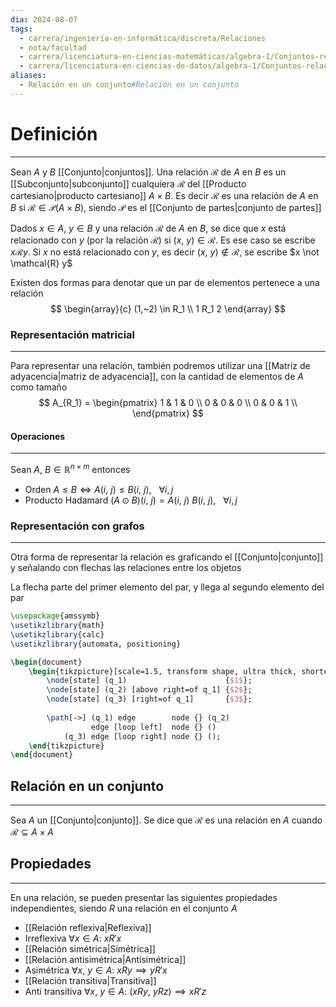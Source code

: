 ```yaml
---
dia: 2024-08-07
tags:
  - carrera/ingeniería-en-informática/discreta/Relaciones
  - nota/facultad
  - carrera/licenciatura-en-ciencias-matemáticas/algebra-1/Conjuntos-relaciones-y-funciones
  - carrera/licenciatura-en-ciencias-de-datos/algebra-1/Conjuntos-relaciones-y-funciones
aliases:
  - Relación en un conjunto#Relación en un conjunto
---
```

# Definición
---
Sean $A$ y $B$ [[Conjunto|conjuntos]]. Una relación $\mathcal{R}$ de $A$ en $B$ es un [[Subconjunto|subconjunto]] cualquiera $\mathcal{R}$ del [[Producto cartesiano|producto cartesiano]] $A \times B$. Es decir $\mathcal{R}$ es una relación de $A$ en $B$ si $\mathcal{R} \in \mathcal{P}(A \times B)$, siendo $\mathcal{P}$ es el [[Conjunto de partes|conjunto de partes]]

Dados $x \in A$, $y \in B$ y una relación $\mathcal{R}$ de $A$ en $B$, se dice que $x$ está relacionado con $y$  (por la relación $\mathcal{R}$) si $(x,~y) \in \mathcal{R}$. Es ese caso se escribe $x \mathcal{R} y$. Si $x$ no está relacionado con $y$, es decir $(x,~y) \notin \mathcal{R}$, se escribe $x \not \mathcal{R} y$ 

Existen dos formas para denotar que un par de elementos pertenece a una relación $$ \begin{array}{c} (1,~2) \in R_1 \\ 1 R_1 2 \end{array} $$

### Representación matricial
---
Para representar una relación, también podremos utilizar una [[Matriz de adyacencia|matriz de adyacencia]], con la cantidad de elementos de $A$ como tamaño $$ A_{R_1} = \begin{pmatrix} 
	1 & 1 & 0 \\
	0 & 0 & 0 \\
	0 & 0 & 1 \\
\end{pmatrix} $$

#### Operaciones
---
Sean $A,~B \in \mathbb{R}^{n \times m}$ entonces
* Orden $A \le B \iff A(i,~j) \le B(i,~j), ~~~ \forall i,j$
* Producto Hadamard $(A \odot B)(i,~j) = A(i,~j) ~ B(i,~j), ~~~ \forall i,j$

### Representación con grafos
---
Otra forma de representar la relación es graficando el [[Conjunto|conjunto]] y señalando con flechas las relaciones entre los objetos

La flecha parte del primer elemento del par, y llega al segundo elemento del par

```tikz
\usepackage{amssymb}
\usetikzlibrary{math}
\usetikzlibrary{calc}
\usetikzlibrary{automata, positioning}

\begin{document} 
	\begin{tikzpicture}[scale=1.5, transform shape, ultra thick, shorten >=3pt]
		\node[state] (q_1)                      {$1$};
		\node[state] (q_2) [above right=of q_1] {$2$};
		\node[state] (q_3) [right=of q_1]       {$3$};
		
		\path[->] (q_1) edge        node {} (q_2)
				  edge [loop left]  node {} ()
			(q_3) edge [loop right] node {} ();
	\end{tikzpicture}
\end{document}
```


## Relación en un conjunto
---
Sea $A$ un [[Conjunto|conjunto]]. Se dice que $\mathcal{R}$ es una relación en $A$ cuando $\mathcal{R} \subseteq A \times A$

## Propiedades
---
En una relación, se pueden presentar las siguientes propiedades independientes, siendo $R$ una relación en el conjunto $A$

* [[Relación reflexiva|Reflexiva]]
* Irreflexiva $\forall x \in A: ~ xR'x$
* [[Relación simétrica|Simétrica]]
* [[Relación antisimétrica|Antisimétrica]]
* Asimétrica $\forall x,~y \in A: ~ xRy \implies yR'x$
* [[Relación transitiva|Transitiva]]
* Anti transitiva $\forall x,~y \in A: ~ (xRy,~yRz) \implies xR'z$